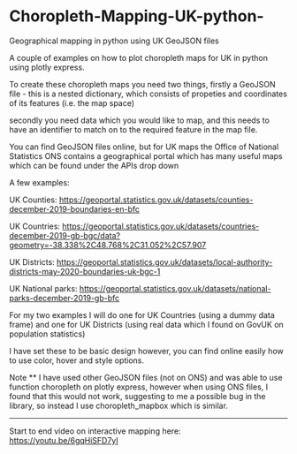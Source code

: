 # Choropleth-Mapping-UK-python-
Geographical mapping in python using UK GeoJSON files


A couple of examples on how to plot choropleth maps for UK in python using plotly express.

To create these choropleth maps you need two things, 
firstly a GeoJSON file - this is a nested dictionary, which consists of propeties and coordinates
of its features (i.e. the map space)

secondly you need data which you would like to map, and this needs to have an identifier
to match on to the required feature in the map file.

You can find GeoJSON files online, but for UK maps the Office of National Statistics ONS
contains a geographical portal which has many useful maps which can be found 
under the APIs drop down

A few examples:

UK Counties:
https://geoportal.statistics.gov.uk/datasets/counties-december-2019-boundaries-en-bfc

UK Countries:
https://geoportal.statistics.gov.uk/datasets/countries-december-2019-gb-bgc/data?geometry=-38.338%2C48.768%2C31.052%2C57.907

UK Districts:
https://geoportal.statistics.gov.uk/datasets/local-authority-districts-may-2020-boundaries-uk-bgc-1

UK National parks:
https://geoportal.statistics.gov.uk/datasets/national-parks-december-2019-gb-bfc

For my two examples I will do one for UK Countries (using a dummy data frame) and 
one for UK Districts (using real data which I found on GovUK on population statistics)

I have set these to be basic design however, you can find online easily how
to use color, hover and style options.



Note ** I have used other GeoJSON files (not on ONS) and was able to use
function choropleth on plotly express, however when using ONS files, I found that this would
not work, suggesting to me a possible bug in the library, so instead I use choropleth_mapbox
which is similar.

-----------------------------------------------------------------------------------------------
Start to end video on interactive mapping here: https://youtu.be/6gqHiSFD7yI
